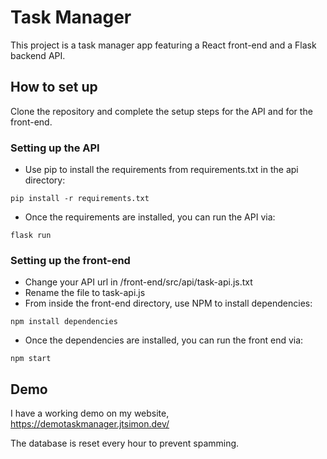 # Task Manager
This project is a task manager app featuring a React front-end and a Flask backend API. 

## How to set up 
Clone the repository and complete the setup steps for the API and for the front-end. 

### Setting up the API 
* Use pip to install the requirements from requirements.txt in the api directory: 
```
pip install -r requirements.txt
```
* Once the requirements are installed, you can run the API via: 
```
flask run
```

### Setting up the front-end
* Change your API url in /front-end/src/api/task-api.js.txt
* Rename the file to task-api.js 
* From inside the front-end directory, use NPM to install dependencies:
```
npm install dependencies
```
* Once the dependencies are installed, you can run the front end via: 
```
npm start
```


## Demo
I have a working demo on my website, https://demotaskmanager.jtsimon.dev/ 

The database is reset every hour to prevent spamming. 